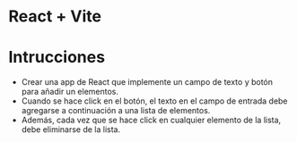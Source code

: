 # React + Vite

# Intrucciones
- Crear una app de React que implemente un campo de texto y botón para añadir un elementos.
- Cuando se hace click en el botón, el texto en el campo de entrada debe agregarse a continuación a una lista de elementos.
- Además, cada vez que se hace click en cualquier elemento de la lista, debe eliminarse de la lista.

